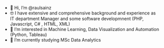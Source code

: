 - 👋 Hi, I’m @raulsainz
- 🤓 I have extensive and comprehensive background and experience as IT department Manager and some software developmnent (PHP, Javascript, C# , HTML, XML)
- 👀 I’m interested in Machine Learning, Data Visualization and Automation (Python, Tableau)
- 🌱 I’m currently studying MSc Data Analytics 

<!---
raulsainz/raulsainz is a ✨ special ✨ repository because its `README.md` (this file) appears on your GitHub profile.
You can click the Preview link to take a look at your changes.
--->
